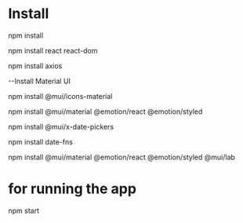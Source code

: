 # Install

npm install

npm install react react-dom

npm install axios

--Install Material UI

npm install @mui/icons-material

npm install @mui/material @emotion/react @emotion/styled

npm install @mui/x-date-pickers

npm install date-fns

npm install @mui/material @emotion/react @emotion/styled @mui/lab

# for running the app

npm start
